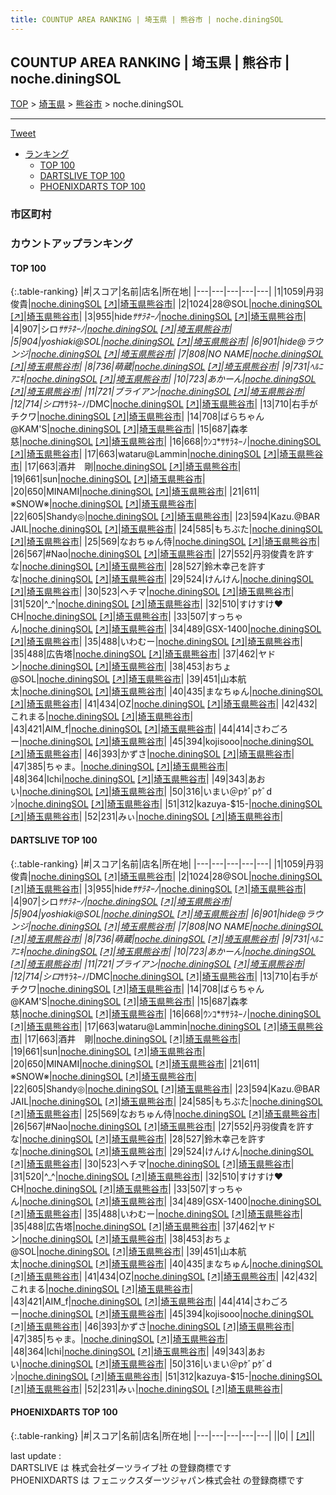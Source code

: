 ```yaml
---
title: COUNTUP AREA RANKING | 埼玉県 | 熊谷市 | noche.diningSOL
---
```

## COUNTUP AREA RANKING | 埼玉県 | 熊谷市 | noche.diningSOL

[TOP](/darts/rank/) > [埼玉県](/darts/rank/埼玉県/) > [熊谷市](/darts/rank/埼玉県/熊谷市/) > noche.diningSOL

___

<a href="https://twitter.com/share?ref_src=twsrc%5Etfw" data-text="COUNTUP AREA RANKING | 埼玉県熊谷市noche.diningSOL" class="twitter-share-button" data-hashtags="DARTSLIVE,PHOENIXDARTS,darts,ダーツ" data-show-count="false">Tweet</a>

* [ランキング](#カウントアップランキング)
    * [TOP 100](#top-100)
    * [DARTSLIVE TOP 100](#dartslive-top-100)
    * [PHOENIXDARTS TOP 100](#phoenixdarts-top-100)

### 市区町村

<ul>

</ul>

### カウントアップランキング

#### TOP 100



{:.table-ranking}
|#|スコア|名前|店名|所在地|
|---|---|---|---|---|
|1|1059|<span class="rank-name-dl">丹羽 俊貴</span>|<a href="/darts/rank/shops/a548768496c60c610d9b047a20a7ba1e.html">noche.diningSOL</a> <a href="https://search.dartslive.com/jp/shop/a548768496c60c610d9b047a20a7ba1e">[↗]</a>|<a href="/darts/rank/埼玉県/熊谷市">埼玉県熊谷市</a>|
|2|1024|<span class="rank-name-dl">28@SOL</span>|<a href="/darts/rank/shops/a548768496c60c610d9b047a20a7ba1e.html">noche.diningSOL</a> <a href="https://search.dartslive.com/jp/shop/a548768496c60c610d9b047a20a7ba1e">[↗]</a>|<a href="/darts/rank/埼玉県/熊谷市">埼玉県熊谷市</a>|
|3|955|<span class="rank-name-dl">hide*ｻｻﾗﾈｰﾉ*</span>|<a href="/darts/rank/shops/a548768496c60c610d9b047a20a7ba1e.html">noche.diningSOL</a> <a href="https://search.dartslive.com/jp/shop/a548768496c60c610d9b047a20a7ba1e">[↗]</a>|<a href="/darts/rank/埼玉県/熊谷市">埼玉県熊谷市</a>|
|4|907|<span class="rank-name-dl">シロ*ｻｻﾗﾈｰﾉ</span>|<a href="/darts/rank/shops/a548768496c60c610d9b047a20a7ba1e.html">noche.diningSOL</a> <a href="https://search.dartslive.com/jp/shop/a548768496c60c610d9b047a20a7ba1e">[↗]</a>|<a href="/darts/rank/埼玉県/熊谷市">埼玉県熊谷市</a>|
|5|904|<span class="rank-name-dl">yoshiaki@SOL</span>|<a href="/darts/rank/shops/a548768496c60c610d9b047a20a7ba1e.html">noche.diningSOL</a> <a href="https://search.dartslive.com/jp/shop/a548768496c60c610d9b047a20a7ba1e">[↗]</a>|<a href="/darts/rank/埼玉県/熊谷市">埼玉県熊谷市</a>|
|6|901|<span class="rank-name-dl">hide@ラウンジ</span>|<a href="/darts/rank/shops/a548768496c60c610d9b047a20a7ba1e.html">noche.diningSOL</a> <a href="https://search.dartslive.com/jp/shop/a548768496c60c610d9b047a20a7ba1e">[↗]</a>|<a href="/darts/rank/埼玉県/熊谷市">埼玉県熊谷市</a>|
|7|808|<span class="rank-name-dl">NO NAME</span>|<a href="/darts/rank/shops/a548768496c60c610d9b047a20a7ba1e.html">noche.diningSOL</a> <a href="https://search.dartslive.com/jp/shop/a548768496c60c610d9b047a20a7ba1e">[↗]</a>|<a href="/darts/rank/埼玉県/熊谷市">埼玉県熊谷市</a>|
|8|736|<span class="rank-name-dl">萌蔵</span>|<a href="/darts/rank/shops/a548768496c60c610d9b047a20a7ba1e.html">noche.diningSOL</a> <a href="https://search.dartslive.com/jp/shop/a548768496c60c610d9b047a20a7ba1e">[↗]</a>|<a href="/darts/rank/埼玉県/熊谷市">埼玉県熊谷市</a>|
|9|731|<span class="rank-name-dl">ﾍﾙﾆｱﾆｷ</span>|<a href="/darts/rank/shops/a548768496c60c610d9b047a20a7ba1e.html">noche.diningSOL</a> <a href="https://search.dartslive.com/jp/shop/a548768496c60c610d9b047a20a7ba1e">[↗]</a>|<a href="/darts/rank/埼玉県/熊谷市">埼玉県熊谷市</a>|
|10|723|<span class="rank-name-dl">あかーん</span>|<a href="/darts/rank/shops/a548768496c60c610d9b047a20a7ba1e.html">noche.diningSOL</a> <a href="https://search.dartslive.com/jp/shop/a548768496c60c610d9b047a20a7ba1e">[↗]</a>|<a href="/darts/rank/埼玉県/熊谷市">埼玉県熊谷市</a>|
|11|721|<span class="rank-name-dl">ブライアン</span>|<a href="/darts/rank/shops/a548768496c60c610d9b047a20a7ba1e.html">noche.diningSOL</a> <a href="https://search.dartslive.com/jp/shop/a548768496c60c610d9b047a20a7ba1e">[↗]</a>|<a href="/darts/rank/埼玉県/熊谷市">埼玉県熊谷市</a>|
|12|714|<span class="rank-name-dl">シロ*ｻｻﾗﾈｰﾉ/DMC</span>|<a href="/darts/rank/shops/a548768496c60c610d9b047a20a7ba1e.html">noche.diningSOL</a> <a href="https://search.dartslive.com/jp/shop/a548768496c60c610d9b047a20a7ba1e">[↗]</a>|<a href="/darts/rank/埼玉県/熊谷市">埼玉県熊谷市</a>|
|13|710|<span class="rank-name-dl">右手がチクワ</span>|<a href="/darts/rank/shops/a548768496c60c610d9b047a20a7ba1e.html">noche.diningSOL</a> <a href="https://search.dartslive.com/jp/shop/a548768496c60c610d9b047a20a7ba1e">[↗]</a>|<a href="/darts/rank/埼玉県/熊谷市">埼玉県熊谷市</a>|
|14|708|<span class="rank-name-dl">ばらちゃん@KAM&#x27;S</span>|<a href="/darts/rank/shops/a548768496c60c610d9b047a20a7ba1e.html">noche.diningSOL</a> <a href="https://search.dartslive.com/jp/shop/a548768496c60c610d9b047a20a7ba1e">[↗]</a>|<a href="/darts/rank/埼玉県/熊谷市">埼玉県熊谷市</a>|
|15|687|<span class="rank-name-dl">森孝慈</span>|<a href="/darts/rank/shops/a548768496c60c610d9b047a20a7ba1e.html">noche.diningSOL</a> <a href="https://search.dartslive.com/jp/shop/a548768496c60c610d9b047a20a7ba1e">[↗]</a>|<a href="/darts/rank/埼玉県/熊谷市">埼玉県熊谷市</a>|
|16|668|<span class="rank-name-dl">ｳﾝｺ*ｻｻﾗﾈｰﾉ</span>|<a href="/darts/rank/shops/a548768496c60c610d9b047a20a7ba1e.html">noche.diningSOL</a> <a href="https://search.dartslive.com/jp/shop/a548768496c60c610d9b047a20a7ba1e">[↗]</a>|<a href="/darts/rank/埼玉県/熊谷市">埼玉県熊谷市</a>|
|17|663|<span class="rank-name-dl">wataru@Lammin</span>|<a href="/darts/rank/shops/a548768496c60c610d9b047a20a7ba1e.html">noche.diningSOL</a> <a href="https://search.dartslive.com/jp/shop/a548768496c60c610d9b047a20a7ba1e">[↗]</a>|<a href="/darts/rank/埼玉県/熊谷市">埼玉県熊谷市</a>|
|17|663|<span class="rank-name-dl">酒井　剛</span>|<a href="/darts/rank/shops/a548768496c60c610d9b047a20a7ba1e.html">noche.diningSOL</a> <a href="https://search.dartslive.com/jp/shop/a548768496c60c610d9b047a20a7ba1e">[↗]</a>|<a href="/darts/rank/埼玉県/熊谷市">埼玉県熊谷市</a>|
|19|661|<span class="rank-name-dl">sun</span>|<a href="/darts/rank/shops/a548768496c60c610d9b047a20a7ba1e.html">noche.diningSOL</a> <a href="https://search.dartslive.com/jp/shop/a548768496c60c610d9b047a20a7ba1e">[↗]</a>|<a href="/darts/rank/埼玉県/熊谷市">埼玉県熊谷市</a>|
|20|650|<span class="rank-name-dl">MINAMI</span>|<a href="/darts/rank/shops/a548768496c60c610d9b047a20a7ba1e.html">noche.diningSOL</a> <a href="https://search.dartslive.com/jp/shop/a548768496c60c610d9b047a20a7ba1e">[↗]</a>|<a href="/darts/rank/埼玉県/熊谷市">埼玉県熊谷市</a>|
|21|611|<span class="rank-name-dl">※SNOW※</span>|<a href="/darts/rank/shops/a548768496c60c610d9b047a20a7ba1e.html">noche.diningSOL</a> <a href="https://search.dartslive.com/jp/shop/a548768496c60c610d9b047a20a7ba1e">[↗]</a>|<a href="/darts/rank/埼玉県/熊谷市">埼玉県熊谷市</a>|
|22|605|<span class="rank-name-dl">Shandy◎</span>|<a href="/darts/rank/shops/a548768496c60c610d9b047a20a7ba1e.html">noche.diningSOL</a> <a href="https://search.dartslive.com/jp/shop/a548768496c60c610d9b047a20a7ba1e">[↗]</a>|<a href="/darts/rank/埼玉県/熊谷市">埼玉県熊谷市</a>|
|23|594|<span class="rank-name-dl">Kazu.@BAR JAIL</span>|<a href="/darts/rank/shops/a548768496c60c610d9b047a20a7ba1e.html">noche.diningSOL</a> <a href="https://search.dartslive.com/jp/shop/a548768496c60c610d9b047a20a7ba1e">[↗]</a>|<a href="/darts/rank/埼玉県/熊谷市">埼玉県熊谷市</a>|
|24|585|<span class="rank-name-dl">もちぶた</span>|<a href="/darts/rank/shops/a548768496c60c610d9b047a20a7ba1e.html">noche.diningSOL</a> <a href="https://search.dartslive.com/jp/shop/a548768496c60c610d9b047a20a7ba1e">[↗]</a>|<a href="/darts/rank/埼玉県/熊谷市">埼玉県熊谷市</a>|
|25|569|<span class="rank-name-dl">なおちゅん侍</span>|<a href="/darts/rank/shops/a548768496c60c610d9b047a20a7ba1e.html">noche.diningSOL</a> <a href="https://search.dartslive.com/jp/shop/a548768496c60c610d9b047a20a7ba1e">[↗]</a>|<a href="/darts/rank/埼玉県/熊谷市">埼玉県熊谷市</a>|
|26|567|<span class="rank-name-dl">#Nao</span>|<a href="/darts/rank/shops/a548768496c60c610d9b047a20a7ba1e.html">noche.diningSOL</a> <a href="https://search.dartslive.com/jp/shop/a548768496c60c610d9b047a20a7ba1e">[↗]</a>|<a href="/darts/rank/埼玉県/熊谷市">埼玉県熊谷市</a>|
|27|552|<span class="rank-name-dl">丹羽俊貴を許すな</span>|<a href="/darts/rank/shops/a548768496c60c610d9b047a20a7ba1e.html">noche.diningSOL</a> <a href="https://search.dartslive.com/jp/shop/a548768496c60c610d9b047a20a7ba1e">[↗]</a>|<a href="/darts/rank/埼玉県/熊谷市">埼玉県熊谷市</a>|
|28|527|<span class="rank-name-dl">鈴木幸己を許すな</span>|<a href="/darts/rank/shops/a548768496c60c610d9b047a20a7ba1e.html">noche.diningSOL</a> <a href="https://search.dartslive.com/jp/shop/a548768496c60c610d9b047a20a7ba1e">[↗]</a>|<a href="/darts/rank/埼玉県/熊谷市">埼玉県熊谷市</a>|
|29|524|<span class="rank-name-dl">けんけん</span>|<a href="/darts/rank/shops/a548768496c60c610d9b047a20a7ba1e.html">noche.diningSOL</a> <a href="https://search.dartslive.com/jp/shop/a548768496c60c610d9b047a20a7ba1e">[↗]</a>|<a href="/darts/rank/埼玉県/熊谷市">埼玉県熊谷市</a>|
|30|523|<span class="rank-name-dl">ヘチマ</span>|<a href="/darts/rank/shops/a548768496c60c610d9b047a20a7ba1e.html">noche.diningSOL</a> <a href="https://search.dartslive.com/jp/shop/a548768496c60c610d9b047a20a7ba1e">[↗]</a>|<a href="/darts/rank/埼玉県/熊谷市">埼玉県熊谷市</a>|
|31|520|<span class="rank-name-dl">︎^_^</span>|<a href="/darts/rank/shops/a548768496c60c610d9b047a20a7ba1e.html">noche.diningSOL</a> <a href="https://search.dartslive.com/jp/shop/a548768496c60c610d9b047a20a7ba1e">[↗]</a>|<a href="/darts/rank/埼玉県/熊谷市">埼玉県熊谷市</a>|
|32|510|<span class="rank-name-dl">すけすけ❤️CH</span>|<a href="/darts/rank/shops/a548768496c60c610d9b047a20a7ba1e.html">noche.diningSOL</a> <a href="https://search.dartslive.com/jp/shop/a548768496c60c610d9b047a20a7ba1e">[↗]</a>|<a href="/darts/rank/埼玉県/熊谷市">埼玉県熊谷市</a>|
|33|507|<span class="rank-name-dl">すっちゃん</span>|<a href="/darts/rank/shops/a548768496c60c610d9b047a20a7ba1e.html">noche.diningSOL</a> <a href="https://search.dartslive.com/jp/shop/a548768496c60c610d9b047a20a7ba1e">[↗]</a>|<a href="/darts/rank/埼玉県/熊谷市">埼玉県熊谷市</a>|
|34|489|<span class="rank-name-dl">GSX-1400</span>|<a href="/darts/rank/shops/a548768496c60c610d9b047a20a7ba1e.html">noche.diningSOL</a> <a href="https://search.dartslive.com/jp/shop/a548768496c60c610d9b047a20a7ba1e">[↗]</a>|<a href="/darts/rank/埼玉県/熊谷市">埼玉県熊谷市</a>|
|35|488|<span class="rank-name-dl">いわむー</span>|<a href="/darts/rank/shops/a548768496c60c610d9b047a20a7ba1e.html">noche.diningSOL</a> <a href="https://search.dartslive.com/jp/shop/a548768496c60c610d9b047a20a7ba1e">[↗]</a>|<a href="/darts/rank/埼玉県/熊谷市">埼玉県熊谷市</a>|
|35|488|<span class="rank-name-dl">広告塔</span>|<a href="/darts/rank/shops/a548768496c60c610d9b047a20a7ba1e.html">noche.diningSOL</a> <a href="https://search.dartslive.com/jp/shop/a548768496c60c610d9b047a20a7ba1e">[↗]</a>|<a href="/darts/rank/埼玉県/熊谷市">埼玉県熊谷市</a>|
|37|462|<span class="rank-name-dl">ヤドン</span>|<a href="/darts/rank/shops/a548768496c60c610d9b047a20a7ba1e.html">noche.diningSOL</a> <a href="https://search.dartslive.com/jp/shop/a548768496c60c610d9b047a20a7ba1e">[↗]</a>|<a href="/darts/rank/埼玉県/熊谷市">埼玉県熊谷市</a>|
|38|453|<span class="rank-name-dl">おちょ@SOL</span>|<a href="/darts/rank/shops/a548768496c60c610d9b047a20a7ba1e.html">noche.diningSOL</a> <a href="https://search.dartslive.com/jp/shop/a548768496c60c610d9b047a20a7ba1e">[↗]</a>|<a href="/darts/rank/埼玉県/熊谷市">埼玉県熊谷市</a>|
|39|451|<span class="rank-name-dl">山本航太</span>|<a href="/darts/rank/shops/a548768496c60c610d9b047a20a7ba1e.html">noche.diningSOL</a> <a href="https://search.dartslive.com/jp/shop/a548768496c60c610d9b047a20a7ba1e">[↗]</a>|<a href="/darts/rank/埼玉県/熊谷市">埼玉県熊谷市</a>|
|40|435|<span class="rank-name-dl">まなちゅん</span>|<a href="/darts/rank/shops/a548768496c60c610d9b047a20a7ba1e.html">noche.diningSOL</a> <a href="https://search.dartslive.com/jp/shop/a548768496c60c610d9b047a20a7ba1e">[↗]</a>|<a href="/darts/rank/埼玉県/熊谷市">埼玉県熊谷市</a>|
|41|434|<span class="rank-name-dl">OZ</span>|<a href="/darts/rank/shops/a548768496c60c610d9b047a20a7ba1e.html">noche.diningSOL</a> <a href="https://search.dartslive.com/jp/shop/a548768496c60c610d9b047a20a7ba1e">[↗]</a>|<a href="/darts/rank/埼玉県/熊谷市">埼玉県熊谷市</a>|
|42|432|<span class="rank-name-dl">これまる</span>|<a href="/darts/rank/shops/a548768496c60c610d9b047a20a7ba1e.html">noche.diningSOL</a> <a href="https://search.dartslive.com/jp/shop/a548768496c60c610d9b047a20a7ba1e">[↗]</a>|<a href="/darts/rank/埼玉県/熊谷市">埼玉県熊谷市</a>|
|43|421|<span class="rank-name-dl">AIM_f</span>|<a href="/darts/rank/shops/a548768496c60c610d9b047a20a7ba1e.html">noche.diningSOL</a> <a href="https://search.dartslive.com/jp/shop/a548768496c60c610d9b047a20a7ba1e">[↗]</a>|<a href="/darts/rank/埼玉県/熊谷市">埼玉県熊谷市</a>|
|44|414|<span class="rank-name-dl">さわごろー</span>|<a href="/darts/rank/shops/a548768496c60c610d9b047a20a7ba1e.html">noche.diningSOL</a> <a href="https://search.dartslive.com/jp/shop/a548768496c60c610d9b047a20a7ba1e">[↗]</a>|<a href="/darts/rank/埼玉県/熊谷市">埼玉県熊谷市</a>|
|45|394|<span class="rank-name-dl">kojisooo</span>|<a href="/darts/rank/shops/a548768496c60c610d9b047a20a7ba1e.html">noche.diningSOL</a> <a href="https://search.dartslive.com/jp/shop/a548768496c60c610d9b047a20a7ba1e">[↗]</a>|<a href="/darts/rank/埼玉県/熊谷市">埼玉県熊谷市</a>|
|46|393|<span class="rank-name-dl">かずさ</span>|<a href="/darts/rank/shops/a548768496c60c610d9b047a20a7ba1e.html">noche.diningSOL</a> <a href="https://search.dartslive.com/jp/shop/a548768496c60c610d9b047a20a7ba1e">[↗]</a>|<a href="/darts/rank/埼玉県/熊谷市">埼玉県熊谷市</a>|
|47|385|<span class="rank-name-dl">ちゃま。</span>|<a href="/darts/rank/shops/a548768496c60c610d9b047a20a7ba1e.html">noche.diningSOL</a> <a href="https://search.dartslive.com/jp/shop/a548768496c60c610d9b047a20a7ba1e">[↗]</a>|<a href="/darts/rank/埼玉県/熊谷市">埼玉県熊谷市</a>|
|48|364|<span class="rank-name-dl">Ichi</span>|<a href="/darts/rank/shops/a548768496c60c610d9b047a20a7ba1e.html">noche.diningSOL</a> <a href="https://search.dartslive.com/jp/shop/a548768496c60c610d9b047a20a7ba1e">[↗]</a>|<a href="/darts/rank/埼玉県/熊谷市">埼玉県熊谷市</a>|
|49|343|<span class="rank-name-dl">あおい</span>|<a href="/darts/rank/shops/a548768496c60c610d9b047a20a7ba1e.html">noche.diningSOL</a> <a href="https://search.dartslive.com/jp/shop/a548768496c60c610d9b047a20a7ba1e">[↗]</a>|<a href="/darts/rank/埼玉県/熊谷市">埼玉県熊谷市</a>|
|50|316|<span class="rank-name-dl">いまい＠pｹﾞpｹﾞdﾝ</span>|<a href="/darts/rank/shops/a548768496c60c610d9b047a20a7ba1e.html">noche.diningSOL</a> <a href="https://search.dartslive.com/jp/shop/a548768496c60c610d9b047a20a7ba1e">[↗]</a>|<a href="/darts/rank/埼玉県/熊谷市">埼玉県熊谷市</a>|
|51|312|<span class="rank-name-dl">kazuya-$15-</span>|<a href="/darts/rank/shops/a548768496c60c610d9b047a20a7ba1e.html">noche.diningSOL</a> <a href="https://search.dartslive.com/jp/shop/a548768496c60c610d9b047a20a7ba1e">[↗]</a>|<a href="/darts/rank/埼玉県/熊谷市">埼玉県熊谷市</a>|
|52|231|<span class="rank-name-dl">みぃ</span>|<a href="/darts/rank/shops/a548768496c60c610d9b047a20a7ba1e.html">noche.diningSOL</a> <a href="https://search.dartslive.com/jp/shop/a548768496c60c610d9b047a20a7ba1e">[↗]</a>|<a href="/darts/rank/埼玉県/熊谷市">埼玉県熊谷市</a>|


#### DARTSLIVE TOP 100



{:.table-ranking}
|#|スコア|名前|店名|所在地|
|---|---|---|---|---|
|1|1059|<span class="rank-name-dl">丹羽 俊貴</span>|<a href="/darts/rank/shops/a548768496c60c610d9b047a20a7ba1e.html">noche.diningSOL</a> <a href="https://search.dartslive.com/jp/shop/a548768496c60c610d9b047a20a7ba1e">[↗]</a>|<a href="/darts/rank/埼玉県/熊谷市">埼玉県熊谷市</a>|
|2|1024|<span class="rank-name-dl">28@SOL</span>|<a href="/darts/rank/shops/a548768496c60c610d9b047a20a7ba1e.html">noche.diningSOL</a> <a href="https://search.dartslive.com/jp/shop/a548768496c60c610d9b047a20a7ba1e">[↗]</a>|<a href="/darts/rank/埼玉県/熊谷市">埼玉県熊谷市</a>|
|3|955|<span class="rank-name-dl">hide*ｻｻﾗﾈｰﾉ*</span>|<a href="/darts/rank/shops/a548768496c60c610d9b047a20a7ba1e.html">noche.diningSOL</a> <a href="https://search.dartslive.com/jp/shop/a548768496c60c610d9b047a20a7ba1e">[↗]</a>|<a href="/darts/rank/埼玉県/熊谷市">埼玉県熊谷市</a>|
|4|907|<span class="rank-name-dl">シロ*ｻｻﾗﾈｰﾉ</span>|<a href="/darts/rank/shops/a548768496c60c610d9b047a20a7ba1e.html">noche.diningSOL</a> <a href="https://search.dartslive.com/jp/shop/a548768496c60c610d9b047a20a7ba1e">[↗]</a>|<a href="/darts/rank/埼玉県/熊谷市">埼玉県熊谷市</a>|
|5|904|<span class="rank-name-dl">yoshiaki@SOL</span>|<a href="/darts/rank/shops/a548768496c60c610d9b047a20a7ba1e.html">noche.diningSOL</a> <a href="https://search.dartslive.com/jp/shop/a548768496c60c610d9b047a20a7ba1e">[↗]</a>|<a href="/darts/rank/埼玉県/熊谷市">埼玉県熊谷市</a>|
|6|901|<span class="rank-name-dl">hide@ラウンジ</span>|<a href="/darts/rank/shops/a548768496c60c610d9b047a20a7ba1e.html">noche.diningSOL</a> <a href="https://search.dartslive.com/jp/shop/a548768496c60c610d9b047a20a7ba1e">[↗]</a>|<a href="/darts/rank/埼玉県/熊谷市">埼玉県熊谷市</a>|
|7|808|<span class="rank-name-dl">NO NAME</span>|<a href="/darts/rank/shops/a548768496c60c610d9b047a20a7ba1e.html">noche.diningSOL</a> <a href="https://search.dartslive.com/jp/shop/a548768496c60c610d9b047a20a7ba1e">[↗]</a>|<a href="/darts/rank/埼玉県/熊谷市">埼玉県熊谷市</a>|
|8|736|<span class="rank-name-dl">萌蔵</span>|<a href="/darts/rank/shops/a548768496c60c610d9b047a20a7ba1e.html">noche.diningSOL</a> <a href="https://search.dartslive.com/jp/shop/a548768496c60c610d9b047a20a7ba1e">[↗]</a>|<a href="/darts/rank/埼玉県/熊谷市">埼玉県熊谷市</a>|
|9|731|<span class="rank-name-dl">ﾍﾙﾆｱﾆｷ</span>|<a href="/darts/rank/shops/a548768496c60c610d9b047a20a7ba1e.html">noche.diningSOL</a> <a href="https://search.dartslive.com/jp/shop/a548768496c60c610d9b047a20a7ba1e">[↗]</a>|<a href="/darts/rank/埼玉県/熊谷市">埼玉県熊谷市</a>|
|10|723|<span class="rank-name-dl">あかーん</span>|<a href="/darts/rank/shops/a548768496c60c610d9b047a20a7ba1e.html">noche.diningSOL</a> <a href="https://search.dartslive.com/jp/shop/a548768496c60c610d9b047a20a7ba1e">[↗]</a>|<a href="/darts/rank/埼玉県/熊谷市">埼玉県熊谷市</a>|
|11|721|<span class="rank-name-dl">ブライアン</span>|<a href="/darts/rank/shops/a548768496c60c610d9b047a20a7ba1e.html">noche.diningSOL</a> <a href="https://search.dartslive.com/jp/shop/a548768496c60c610d9b047a20a7ba1e">[↗]</a>|<a href="/darts/rank/埼玉県/熊谷市">埼玉県熊谷市</a>|
|12|714|<span class="rank-name-dl">シロ*ｻｻﾗﾈｰﾉ/DMC</span>|<a href="/darts/rank/shops/a548768496c60c610d9b047a20a7ba1e.html">noche.diningSOL</a> <a href="https://search.dartslive.com/jp/shop/a548768496c60c610d9b047a20a7ba1e">[↗]</a>|<a href="/darts/rank/埼玉県/熊谷市">埼玉県熊谷市</a>|
|13|710|<span class="rank-name-dl">右手がチクワ</span>|<a href="/darts/rank/shops/a548768496c60c610d9b047a20a7ba1e.html">noche.diningSOL</a> <a href="https://search.dartslive.com/jp/shop/a548768496c60c610d9b047a20a7ba1e">[↗]</a>|<a href="/darts/rank/埼玉県/熊谷市">埼玉県熊谷市</a>|
|14|708|<span class="rank-name-dl">ばらちゃん@KAM&#x27;S</span>|<a href="/darts/rank/shops/a548768496c60c610d9b047a20a7ba1e.html">noche.diningSOL</a> <a href="https://search.dartslive.com/jp/shop/a548768496c60c610d9b047a20a7ba1e">[↗]</a>|<a href="/darts/rank/埼玉県/熊谷市">埼玉県熊谷市</a>|
|15|687|<span class="rank-name-dl">森孝慈</span>|<a href="/darts/rank/shops/a548768496c60c610d9b047a20a7ba1e.html">noche.diningSOL</a> <a href="https://search.dartslive.com/jp/shop/a548768496c60c610d9b047a20a7ba1e">[↗]</a>|<a href="/darts/rank/埼玉県/熊谷市">埼玉県熊谷市</a>|
|16|668|<span class="rank-name-dl">ｳﾝｺ*ｻｻﾗﾈｰﾉ</span>|<a href="/darts/rank/shops/a548768496c60c610d9b047a20a7ba1e.html">noche.diningSOL</a> <a href="https://search.dartslive.com/jp/shop/a548768496c60c610d9b047a20a7ba1e">[↗]</a>|<a href="/darts/rank/埼玉県/熊谷市">埼玉県熊谷市</a>|
|17|663|<span class="rank-name-dl">wataru@Lammin</span>|<a href="/darts/rank/shops/a548768496c60c610d9b047a20a7ba1e.html">noche.diningSOL</a> <a href="https://search.dartslive.com/jp/shop/a548768496c60c610d9b047a20a7ba1e">[↗]</a>|<a href="/darts/rank/埼玉県/熊谷市">埼玉県熊谷市</a>|
|17|663|<span class="rank-name-dl">酒井　剛</span>|<a href="/darts/rank/shops/a548768496c60c610d9b047a20a7ba1e.html">noche.diningSOL</a> <a href="https://search.dartslive.com/jp/shop/a548768496c60c610d9b047a20a7ba1e">[↗]</a>|<a href="/darts/rank/埼玉県/熊谷市">埼玉県熊谷市</a>|
|19|661|<span class="rank-name-dl">sun</span>|<a href="/darts/rank/shops/a548768496c60c610d9b047a20a7ba1e.html">noche.diningSOL</a> <a href="https://search.dartslive.com/jp/shop/a548768496c60c610d9b047a20a7ba1e">[↗]</a>|<a href="/darts/rank/埼玉県/熊谷市">埼玉県熊谷市</a>|
|20|650|<span class="rank-name-dl">MINAMI</span>|<a href="/darts/rank/shops/a548768496c60c610d9b047a20a7ba1e.html">noche.diningSOL</a> <a href="https://search.dartslive.com/jp/shop/a548768496c60c610d9b047a20a7ba1e">[↗]</a>|<a href="/darts/rank/埼玉県/熊谷市">埼玉県熊谷市</a>|
|21|611|<span class="rank-name-dl">※SNOW※</span>|<a href="/darts/rank/shops/a548768496c60c610d9b047a20a7ba1e.html">noche.diningSOL</a> <a href="https://search.dartslive.com/jp/shop/a548768496c60c610d9b047a20a7ba1e">[↗]</a>|<a href="/darts/rank/埼玉県/熊谷市">埼玉県熊谷市</a>|
|22|605|<span class="rank-name-dl">Shandy◎</span>|<a href="/darts/rank/shops/a548768496c60c610d9b047a20a7ba1e.html">noche.diningSOL</a> <a href="https://search.dartslive.com/jp/shop/a548768496c60c610d9b047a20a7ba1e">[↗]</a>|<a href="/darts/rank/埼玉県/熊谷市">埼玉県熊谷市</a>|
|23|594|<span class="rank-name-dl">Kazu.@BAR JAIL</span>|<a href="/darts/rank/shops/a548768496c60c610d9b047a20a7ba1e.html">noche.diningSOL</a> <a href="https://search.dartslive.com/jp/shop/a548768496c60c610d9b047a20a7ba1e">[↗]</a>|<a href="/darts/rank/埼玉県/熊谷市">埼玉県熊谷市</a>|
|24|585|<span class="rank-name-dl">もちぶた</span>|<a href="/darts/rank/shops/a548768496c60c610d9b047a20a7ba1e.html">noche.diningSOL</a> <a href="https://search.dartslive.com/jp/shop/a548768496c60c610d9b047a20a7ba1e">[↗]</a>|<a href="/darts/rank/埼玉県/熊谷市">埼玉県熊谷市</a>|
|25|569|<span class="rank-name-dl">なおちゅん侍</span>|<a href="/darts/rank/shops/a548768496c60c610d9b047a20a7ba1e.html">noche.diningSOL</a> <a href="https://search.dartslive.com/jp/shop/a548768496c60c610d9b047a20a7ba1e">[↗]</a>|<a href="/darts/rank/埼玉県/熊谷市">埼玉県熊谷市</a>|
|26|567|<span class="rank-name-dl">#Nao</span>|<a href="/darts/rank/shops/a548768496c60c610d9b047a20a7ba1e.html">noche.diningSOL</a> <a href="https://search.dartslive.com/jp/shop/a548768496c60c610d9b047a20a7ba1e">[↗]</a>|<a href="/darts/rank/埼玉県/熊谷市">埼玉県熊谷市</a>|
|27|552|<span class="rank-name-dl">丹羽俊貴を許すな</span>|<a href="/darts/rank/shops/a548768496c60c610d9b047a20a7ba1e.html">noche.diningSOL</a> <a href="https://search.dartslive.com/jp/shop/a548768496c60c610d9b047a20a7ba1e">[↗]</a>|<a href="/darts/rank/埼玉県/熊谷市">埼玉県熊谷市</a>|
|28|527|<span class="rank-name-dl">鈴木幸己を許すな</span>|<a href="/darts/rank/shops/a548768496c60c610d9b047a20a7ba1e.html">noche.diningSOL</a> <a href="https://search.dartslive.com/jp/shop/a548768496c60c610d9b047a20a7ba1e">[↗]</a>|<a href="/darts/rank/埼玉県/熊谷市">埼玉県熊谷市</a>|
|29|524|<span class="rank-name-dl">けんけん</span>|<a href="/darts/rank/shops/a548768496c60c610d9b047a20a7ba1e.html">noche.diningSOL</a> <a href="https://search.dartslive.com/jp/shop/a548768496c60c610d9b047a20a7ba1e">[↗]</a>|<a href="/darts/rank/埼玉県/熊谷市">埼玉県熊谷市</a>|
|30|523|<span class="rank-name-dl">ヘチマ</span>|<a href="/darts/rank/shops/a548768496c60c610d9b047a20a7ba1e.html">noche.diningSOL</a> <a href="https://search.dartslive.com/jp/shop/a548768496c60c610d9b047a20a7ba1e">[↗]</a>|<a href="/darts/rank/埼玉県/熊谷市">埼玉県熊谷市</a>|
|31|520|<span class="rank-name-dl">︎^_^</span>|<a href="/darts/rank/shops/a548768496c60c610d9b047a20a7ba1e.html">noche.diningSOL</a> <a href="https://search.dartslive.com/jp/shop/a548768496c60c610d9b047a20a7ba1e">[↗]</a>|<a href="/darts/rank/埼玉県/熊谷市">埼玉県熊谷市</a>|
|32|510|<span class="rank-name-dl">すけすけ❤️CH</span>|<a href="/darts/rank/shops/a548768496c60c610d9b047a20a7ba1e.html">noche.diningSOL</a> <a href="https://search.dartslive.com/jp/shop/a548768496c60c610d9b047a20a7ba1e">[↗]</a>|<a href="/darts/rank/埼玉県/熊谷市">埼玉県熊谷市</a>|
|33|507|<span class="rank-name-dl">すっちゃん</span>|<a href="/darts/rank/shops/a548768496c60c610d9b047a20a7ba1e.html">noche.diningSOL</a> <a href="https://search.dartslive.com/jp/shop/a548768496c60c610d9b047a20a7ba1e">[↗]</a>|<a href="/darts/rank/埼玉県/熊谷市">埼玉県熊谷市</a>|
|34|489|<span class="rank-name-dl">GSX-1400</span>|<a href="/darts/rank/shops/a548768496c60c610d9b047a20a7ba1e.html">noche.diningSOL</a> <a href="https://search.dartslive.com/jp/shop/a548768496c60c610d9b047a20a7ba1e">[↗]</a>|<a href="/darts/rank/埼玉県/熊谷市">埼玉県熊谷市</a>|
|35|488|<span class="rank-name-dl">いわむー</span>|<a href="/darts/rank/shops/a548768496c60c610d9b047a20a7ba1e.html">noche.diningSOL</a> <a href="https://search.dartslive.com/jp/shop/a548768496c60c610d9b047a20a7ba1e">[↗]</a>|<a href="/darts/rank/埼玉県/熊谷市">埼玉県熊谷市</a>|
|35|488|<span class="rank-name-dl">広告塔</span>|<a href="/darts/rank/shops/a548768496c60c610d9b047a20a7ba1e.html">noche.diningSOL</a> <a href="https://search.dartslive.com/jp/shop/a548768496c60c610d9b047a20a7ba1e">[↗]</a>|<a href="/darts/rank/埼玉県/熊谷市">埼玉県熊谷市</a>|
|37|462|<span class="rank-name-dl">ヤドン</span>|<a href="/darts/rank/shops/a548768496c60c610d9b047a20a7ba1e.html">noche.diningSOL</a> <a href="https://search.dartslive.com/jp/shop/a548768496c60c610d9b047a20a7ba1e">[↗]</a>|<a href="/darts/rank/埼玉県/熊谷市">埼玉県熊谷市</a>|
|38|453|<span class="rank-name-dl">おちょ@SOL</span>|<a href="/darts/rank/shops/a548768496c60c610d9b047a20a7ba1e.html">noche.diningSOL</a> <a href="https://search.dartslive.com/jp/shop/a548768496c60c610d9b047a20a7ba1e">[↗]</a>|<a href="/darts/rank/埼玉県/熊谷市">埼玉県熊谷市</a>|
|39|451|<span class="rank-name-dl">山本航太</span>|<a href="/darts/rank/shops/a548768496c60c610d9b047a20a7ba1e.html">noche.diningSOL</a> <a href="https://search.dartslive.com/jp/shop/a548768496c60c610d9b047a20a7ba1e">[↗]</a>|<a href="/darts/rank/埼玉県/熊谷市">埼玉県熊谷市</a>|
|40|435|<span class="rank-name-dl">まなちゅん</span>|<a href="/darts/rank/shops/a548768496c60c610d9b047a20a7ba1e.html">noche.diningSOL</a> <a href="https://search.dartslive.com/jp/shop/a548768496c60c610d9b047a20a7ba1e">[↗]</a>|<a href="/darts/rank/埼玉県/熊谷市">埼玉県熊谷市</a>|
|41|434|<span class="rank-name-dl">OZ</span>|<a href="/darts/rank/shops/a548768496c60c610d9b047a20a7ba1e.html">noche.diningSOL</a> <a href="https://search.dartslive.com/jp/shop/a548768496c60c610d9b047a20a7ba1e">[↗]</a>|<a href="/darts/rank/埼玉県/熊谷市">埼玉県熊谷市</a>|
|42|432|<span class="rank-name-dl">これまる</span>|<a href="/darts/rank/shops/a548768496c60c610d9b047a20a7ba1e.html">noche.diningSOL</a> <a href="https://search.dartslive.com/jp/shop/a548768496c60c610d9b047a20a7ba1e">[↗]</a>|<a href="/darts/rank/埼玉県/熊谷市">埼玉県熊谷市</a>|
|43|421|<span class="rank-name-dl">AIM_f</span>|<a href="/darts/rank/shops/a548768496c60c610d9b047a20a7ba1e.html">noche.diningSOL</a> <a href="https://search.dartslive.com/jp/shop/a548768496c60c610d9b047a20a7ba1e">[↗]</a>|<a href="/darts/rank/埼玉県/熊谷市">埼玉県熊谷市</a>|
|44|414|<span class="rank-name-dl">さわごろー</span>|<a href="/darts/rank/shops/a548768496c60c610d9b047a20a7ba1e.html">noche.diningSOL</a> <a href="https://search.dartslive.com/jp/shop/a548768496c60c610d9b047a20a7ba1e">[↗]</a>|<a href="/darts/rank/埼玉県/熊谷市">埼玉県熊谷市</a>|
|45|394|<span class="rank-name-dl">kojisooo</span>|<a href="/darts/rank/shops/a548768496c60c610d9b047a20a7ba1e.html">noche.diningSOL</a> <a href="https://search.dartslive.com/jp/shop/a548768496c60c610d9b047a20a7ba1e">[↗]</a>|<a href="/darts/rank/埼玉県/熊谷市">埼玉県熊谷市</a>|
|46|393|<span class="rank-name-dl">かずさ</span>|<a href="/darts/rank/shops/a548768496c60c610d9b047a20a7ba1e.html">noche.diningSOL</a> <a href="https://search.dartslive.com/jp/shop/a548768496c60c610d9b047a20a7ba1e">[↗]</a>|<a href="/darts/rank/埼玉県/熊谷市">埼玉県熊谷市</a>|
|47|385|<span class="rank-name-dl">ちゃま。</span>|<a href="/darts/rank/shops/a548768496c60c610d9b047a20a7ba1e.html">noche.diningSOL</a> <a href="https://search.dartslive.com/jp/shop/a548768496c60c610d9b047a20a7ba1e">[↗]</a>|<a href="/darts/rank/埼玉県/熊谷市">埼玉県熊谷市</a>|
|48|364|<span class="rank-name-dl">Ichi</span>|<a href="/darts/rank/shops/a548768496c60c610d9b047a20a7ba1e.html">noche.diningSOL</a> <a href="https://search.dartslive.com/jp/shop/a548768496c60c610d9b047a20a7ba1e">[↗]</a>|<a href="/darts/rank/埼玉県/熊谷市">埼玉県熊谷市</a>|
|49|343|<span class="rank-name-dl">あおい</span>|<a href="/darts/rank/shops/a548768496c60c610d9b047a20a7ba1e.html">noche.diningSOL</a> <a href="https://search.dartslive.com/jp/shop/a548768496c60c610d9b047a20a7ba1e">[↗]</a>|<a href="/darts/rank/埼玉県/熊谷市">埼玉県熊谷市</a>|
|50|316|<span class="rank-name-dl">いまい＠pｹﾞpｹﾞdﾝ</span>|<a href="/darts/rank/shops/a548768496c60c610d9b047a20a7ba1e.html">noche.diningSOL</a> <a href="https://search.dartslive.com/jp/shop/a548768496c60c610d9b047a20a7ba1e">[↗]</a>|<a href="/darts/rank/埼玉県/熊谷市">埼玉県熊谷市</a>|
|51|312|<span class="rank-name-dl">kazuya-$15-</span>|<a href="/darts/rank/shops/a548768496c60c610d9b047a20a7ba1e.html">noche.diningSOL</a> <a href="https://search.dartslive.com/jp/shop/a548768496c60c610d9b047a20a7ba1e">[↗]</a>|<a href="/darts/rank/埼玉県/熊谷市">埼玉県熊谷市</a>|
|52|231|<span class="rank-name-dl">みぃ</span>|<a href="/darts/rank/shops/a548768496c60c610d9b047a20a7ba1e.html">noche.diningSOL</a> <a href="https://search.dartslive.com/jp/shop/a548768496c60c610d9b047a20a7ba1e">[↗]</a>|<a href="/darts/rank/埼玉県/熊谷市">埼玉県熊谷市</a>|


#### PHOENIXDARTS TOP 100



{:.table-ranking}
|#|スコア|名前|店名|所在地|
|---|---|---|---|---|
||0|<span class="rank-name-dl"> </span>|<a href="/darts/rank/shops/.html"></a> <a href="">[↗]</a>|<a href="/darts/rank//"></a>|


<div class="footer border-top border-gray-light mt-5 pt-3 text-right text-gray">
    last update : <span style="font-weight: italic" id="foot_last_modified"></span><br />
    DARTSLIVE は 株式会社ダーツライブ社 の登録商標です<br />
    PHOENIXDARTS は フェニックスダーツジャパン株式会社 の登録商標です<br />
</div>

<script src="https://cdnjs.cloudflare.com/ajax/libs/jquery.tablesorter/2.31.3/js/jquery.tablesorter.min.js" integrity="sha512-qzgd5cYSZcosqpzpn7zF2ZId8f/8CHmFKZ8j7mU4OUXTNRd5g+ZHBPsgKEwoqxCtdQvExE5LprwwPAgoicguNg==" crossorigin="anonymous" referrerpolicy="no-referrer"></script>
<link rel="stylesheet" href="https://cdnjs.cloudflare.com/ajax/libs/jquery.tablesorter/2.31.3/css/theme.default.min.css" integrity="sha512-wghhOJkjQX0Lh3NSWvNKeZ0ZpNn+SPVXX1Qyc9OCaogADktxrBiBdKGDoqVUOyhStvMBmJQ8ZdMHiR3wuEq8+w==" crossorigin="anonymous" referrerpolicy="no-referrer" />
<script>
$(function() {
    $(".table-ranking").tablesorter({sortList:[[0, 0]]});
    $("#foot_last_modified").text(formatDate(new Date(document.lastModified), 'yyyy-MM-dd HH:mm:ss'));
});
</script>

<script async src="https://platform.twitter.com/widgets.js" charset="utf-8"></script>